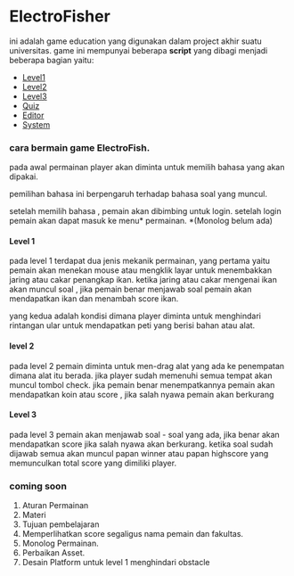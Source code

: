 # ElectroFisher

 ini adalah game education yang digunakan dalam project akhir suatu universitas.
 game ini mempunyai beberapa **script** yang dibagi menjadi beberapa bagian yaitu:

 - [Level1](https://github.com/muchamad2/ElectroFisher/tree/master/Assets/Scripts/Level1)
 - [Level2](https://github.com/muchamad2/ElectroFisher/tree/master/Assets/Scripts/Level2)
 - [Level3](https://github.com/muchamad2/ElectroFisher/tree/master/Assets/Scripts/Level3)
 - [Quiz](https://github.com/muchamad2/ElectroFisher/tree/master/Assets/Scripts/Quiz)
 - [Editor](https://github.com/muchamad2/ElectroFisher/tree/master/Assets/Scripts/Editor)
 - [System](https://github.com/muchamad2/ElectroFisher/tree/master/Assets/Scripts/System)

### cara bermain game ElectroFish.
pada awal permainan player akan diminta untuk memilih bahasa yang akan dipakai.

pemilihan bahasa ini berpengaruh terhadap bahasa soal yang muncul.

setelah memilih bahasa , pemain akan dibimbing untuk login. setelah login pemain akan dapat masuk ke menu* permainan. *(Monolog belum ada)

#### Level 1

pada level 1 terdapat dua jenis mekanik permainan, yang pertama yaitu pemain akan menekan mouse atau mengklik layar untuk menembakkan jaring atau cakar penangkap ikan. ketika jaring atau cakar mengenai ikan akan muncul soal , jika pemain benar menjawab soal pemain akan mendapatkan ikan dan menambah score ikan.

yang kedua adalah kondisi dimana player diminta untuk menghindari rintangan ular untuk mendapatkan peti yang berisi bahan atau alat.

#### level 2

pada level 2 pemain diminta untuk men-drag alat yang ada ke penempatan dimana alat itu berada. jika player sudah memenuhi semua tempat akan muncul tombol check. jika pemain benar menempatkannya pemain akan mendapatkan koin atau score , jika salah nyawa pemain akan berkurang

#### Level 3

pada level 3 pemain akan menjawab soal - soal yang ada, jika benar akan mendapatkan score jika salah nyawa akan berkurang. ketika soal sudah dijawab semua akan muncul papan winner atau papan highscore yang memunculkan total score yang dimiliki player.

### coming soon

1. Aturan Permainan
2. Materi
3. Tujuan pembelajaran
4. Memperlihatkan score segaligus nama pemain dan fakultas.
5. Monolog Permainan.
6. Perbaikan Asset.
7. Desain Platform untuk level 1 menghindari obstacle